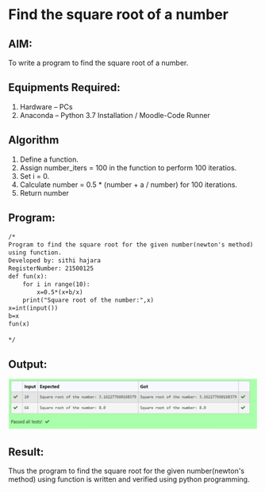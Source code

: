 # Find the square root of a number

## AIM:
To write a program to find the square root of a number.

## Equipments Required:
1. Hardware – PCs
2. Anaconda – Python 3.7 Installation / Moodle-Code Runner

## Algorithm
1. Define a function.
2. Assign number_iters = 100 in the function to perform 100 iteratios.
3. Set i = 0.
4. Calculate  number = 0.5 * (number + a / number) for 100 iterations.
5. Return number

## Program:
```
/*
Program to find the square root for the given number(newton's method) using function.
Developed by: sithi hajara
RegisterNumber: 21500125
def fun(x):
    for i in range(10):
        x=0.5*(x+b/x)
    print("Square root of the number:",x)
x=int(input())
b=x
fun(x)

*/
```
## Output:
![output](./ss1.PNG)

## Result:
Thus the program to find the square root for the given number(newton's method) using function is written and verified using python programming.

